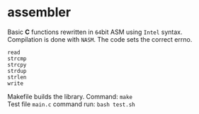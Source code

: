 # assembler
Basic **C** functions rewritten in `64`bit ASM using `Intel` syntax.  
Compilation is done with `NASM`. The code sets the correct errno.
```
read
strcmp
strcpy
strdup
strlen
write
```
Makefile builds the library. Command: `make`  
Test file `main.c` command run: `bash test.sh`
